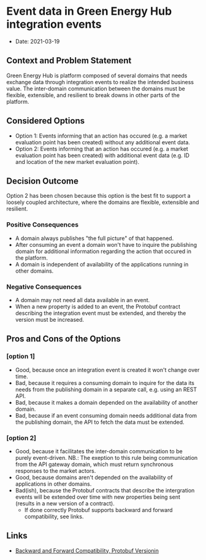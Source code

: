 # Event data in Green Energy Hub integration events

* Date: 2021-03-19

## Context and Problem Statement

Green Energy Hub is platform composed of several domains that needs exchange data through integration events to realize the intended business value. The inter-domain communication between the domains must be flexible, extensible, and resilient to break downs in other parts of the platform.

## Considered Options

* Option 1: Events informing that an action has occured (e.g. a market evaluation point has been created) without any additional event data.
* Option 2: Events informing that an action has occured (e.g. a market evaluation point has been created) with additional event data (e.g. ID and location of the new market evaluation point).

## Decision Outcome

Option 2 has been chosen because this option is the best fit to support a loosely coupled architecture, where the domains are flexible, extensible and resilient.

### Positive Consequences

* A domain always publishes "the full picture" of that happened.
* After consuming an event a domain won't have to inquire the publishing domain for additional information regarding the action that occured in the platform.
* A domain is independent of availability of the applications running in other domains.

### Negative Consequences

* A domain may not need all data available in an event.
* When a new property is added to an event, the Protobuf contract describing the integration event must be extended, and thereby the version must be increased.

## Pros and Cons of the Options

### [option 1]

* Good, because once an integration event is created it won't change over time.
* Bad, because it requires a consuming domain to inquire for the data its needs from the publishing domain in a separate call, e.g. using an REST API.
* Bad, because it makes a domain depended on the availability of another domain.
* Bad, because if an event consuming domain needs additional data from the publishing domain, the API to fetch the data must be extended.

### [option 2]

* Good, because it facilitates the inter-domain communication to be purely event-driven. NB.: The exeption to this rule being communication from the API gateway domain, which must return synchronous responses to the market actors.
* Good, because domains aren't depended on the availability of applications in other domains.
* Bad(ish), because the Protobuf contracts that describe the intergration events will be extended over time with new properties being sent (results in a new version of a contract).
  * If done correctly Protobuf supports backward and forward compatibility, see links.

## Links

* [Backward and Forward Compatibility, Protobuf Versionin](https://www.beautifulcode.co/blog/88-backward-and-forward-compatibility-protobuf-versioning-serialization)
